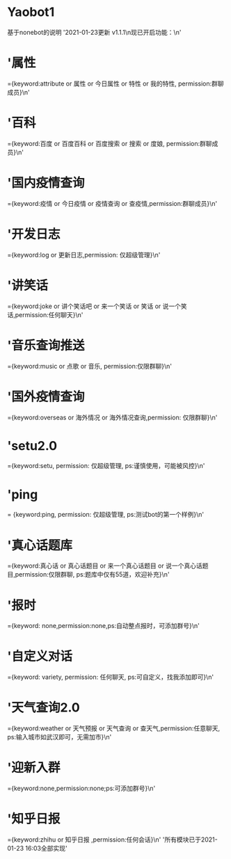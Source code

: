 # Yaobot1
基于nonebot的说明
'2021-01-23更新 v1.1.1\n现已开启功能：\n'
# '属性
={keyword:attribute or 属性 or 今日属性 or 特性 or 我的特性, permission:群聊成员}\n'
# '百科
={keyword:百度 or 百度百科 or 百度搜索 or 搜索 or 度娘, permission:群聊成员}\n'
# '国内疫情查询
={keyword:疫情 or 今日疫情 or 疫情查询 or 查疫情,permission:群聊成员}\n'
# '开发日志
={keyword:log or 更新日志,permission: 仅超级管理}\n' 
# '讲笑话
={keyword:joke or 讲个笑话吧 or 来一个笑话 or 笑话 or 说一个笑话,permission:任何聊天}\n' 
# '音乐查询推送
={keyword:music or 点歌 or 音乐, permission:仅限群聊}\n'
# '国外疫情查询
={keyword:overseas or 海外情况 or 海外情况查询,permission: 仅限群聊}\n'
# 'setu2.0
={keyword:setu, permission: 仅超级管理, ps:谨慎使用，可能被风控}\n'
# 'ping
= {keyword:ping, permission: 仅超级管理, ps:测试bot的第一个样例}\n'
# '真心话题库
={keyword:真心话 or 真心话题目 or 来一个真心话题目 or 说一个真心话题目,permission:仅限群聊, ps:题库中仅有55道，欢迎补充}\n'
# '报时
={keyword: none,permission:none,ps:自动整点报时，可添加群号}\n'
# '自定义对话
={keyword: variety, permission: 任何聊天, ps:可自定义，找我添加即可}\n'
# '天气查询2.0
={keyword:weather or 天气预报 or 天气查询 or 查天气,permission:任意聊天, ps:输入城市如武汉即可，无需加市}\n'
# '迎新入群
={keyword:none,permission:none;ps:可添加群号}\n'
# '知乎日报
={keyword:zhihu or 知乎日报 ,permission:任何会话}\n'
'所有模块已于2021-01-23 16:03全部实现'
